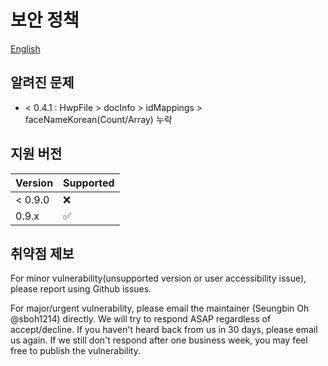 # 보안 정책

[English](https://github.com/sboh1214/Hwp-Swift/blob/main/.github/i18n/en/SECURITY.md)

## 알려진 문제

-  < 0.4.1 : HwpFile > docInfo > idMappings > faceNameKorean(Count/Array) 누락

## 지원 버전

| Version | Supported          |
| ------- | ------------------ |
| < 0.9.0 | :x:                |
| 0.9.x   | :white_check_mark: |

## 취약점 제보

For minor vulnerability(unsupported version or user accessibility issue), please report using Github issues.

For major/urgent vulnerability, please email the maintainer (Seungbin Oh @sboh1214) directly. We will try to respond ASAP regardless of accept/decline.
If you haven't heard back from us in 30 days, please email us again. If we still don't respond after one business week, you may feel free to publish the vulnerability.

